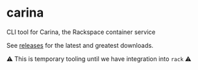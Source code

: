 # carina

CLI tool for Carina, the Rackspace container service

See [releases](https://github.com/rackerlabs/carina/releases) for the latest and greatest downloads.

:warning: This is temporary tooling until we have integration into `rack` :warning:
